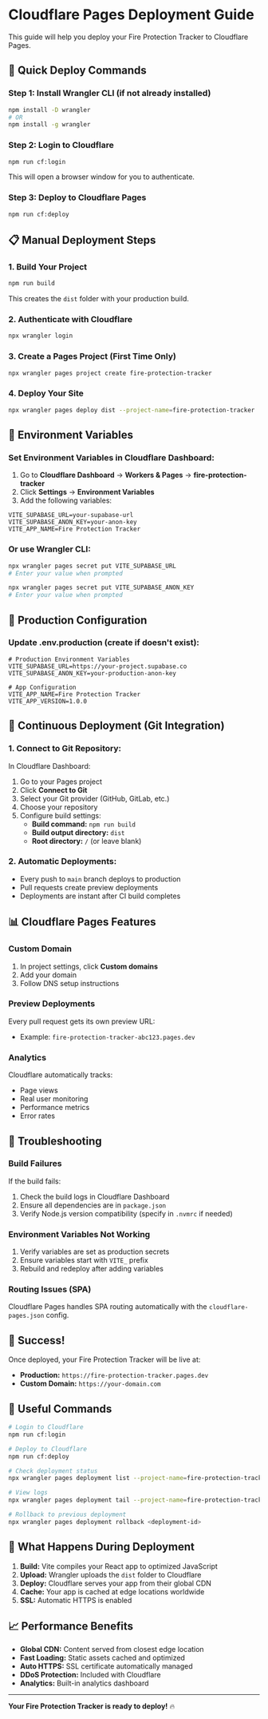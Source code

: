 # Cloudflare Pages Deployment Guide

This guide will help you deploy your Fire Protection Tracker to Cloudflare Pages.

## 🚀 **Quick Deploy Commands**

### **Step 1: Install Wrangler CLI (if not already installed)**
```bash
npm install -D wrangler
# OR
npm install -g wrangler
```

### **Step 2: Login to Cloudflare**
```bash
npm run cf:login
```
This will open a browser window for you to authenticate.

### **Step 3: Deploy to Cloudflare Pages**
```bash
npm run cf:deploy
```

## 📋 **Manual Deployment Steps**

### **1. Build Your Project**
```bash
npm run build
```
This creates the `dist` folder with your production build.

### **2. Authenticate with Cloudflare**
```bash
npx wrangler login
```

### **3. Create a Pages Project (First Time Only)**
```bash
npx wrangler pages project create fire-protection-tracker
```

### **4. Deploy Your Site**
```bash
npx wrangler pages deploy dist --project-name=fire-protection-tracker
```

## 🔧 **Environment Variables**

### **Set Environment Variables in Cloudflare Dashboard:**

1. Go to **Cloudflare Dashboard** → **Workers & Pages** → **fire-protection-tracker**
2. Click **Settings** → **Environment Variables**
3. Add the following variables:

```
VITE_SUPABASE_URL=your-supabase-url
VITE_SUPABASE_ANON_KEY=your-anon-key
VITE_APP_NAME=Fire Protection Tracker
```

### **Or use Wrangler CLI:**
```bash
npx wrangler pages secret put VITE_SUPABASE_URL
# Enter your value when prompted

npx wrangler pages secret put VITE_SUPABASE_ANON_KEY
# Enter your value when prompted
```

## 🎯 **Production Configuration**

### **Update .env.production (create if doesn't exist):**
```env
# Production Environment Variables
VITE_SUPABASE_URL=https://your-project.supabase.co
VITE_SUPABASE_ANON_KEY=your-production-anon-key

# App Configuration
VITE_APP_NAME=Fire Protection Tracker
VITE_APP_VERSION=1.0.0
```

## 🔄 **Continuous Deployment (Git Integration)**

### **1. Connect to Git Repository:**

In Cloudflare Dashboard:
1. Go to your Pages project
2. Click **Connect to Git**
3. Select your Git provider (GitHub, GitLab, etc.)
4. Choose your repository
5. Configure build settings:
   - **Build command:** `npm run build`
   - **Build output directory:** `dist`
   - **Root directory:** `/` (or leave blank)

### **2. Automatic Deployments:**

- Every push to `main` branch deploys to production
- Pull requests create preview deployments
- Deployments are instant after CI build completes

## 📊 **Cloudflare Pages Features**

### **Custom Domain**
1. In project settings, click **Custom domains**
2. Add your domain
3. Follow DNS setup instructions

### **Preview Deployments**
Every pull request gets its own preview URL:
- Example: `fire-protection-tracker-abc123.pages.dev`

### **Analytics**
Cloudflare automatically tracks:
- Page views
- Real user monitoring
- Performance metrics
- Error rates

## 🐛 **Troubleshooting**

### **Build Failures**
If the build fails:
1. Check the build logs in Cloudflare Dashboard
2. Ensure all dependencies are in `package.json`
3. Verify Node.js version compatibility (specify in `.nvmrc` if needed)

### **Environment Variables Not Working**
1. Verify variables are set as production secrets
2. Ensure variables start with `VITE_` prefix
3. Rebuild and redeploy after adding variables

### **Routing Issues (SPA)**
Cloudflare Pages handles SPA routing automatically with the `cloudflare-pages.json` config.

## 🎉 **Success!**

Once deployed, your Fire Protection Tracker will be live at:
- **Production:** `https://fire-protection-tracker.pages.dev`
- **Custom Domain:** `https://your-domain.com`

## 📝 **Useful Commands**

```bash
# Login to Cloudflare
npm run cf:login

# Deploy to Cloudflare
npm run cf:deploy

# Check deployment status
npx wrangler pages deployment list --project-name=fire-protection-tracker

# View logs
npx wrangler pages deployment tail --project-name=fire-protection-tracker

# Rollback to previous deployment
npx wrangler pages deployment rollback <deployment-id>
```

## 🚀 **What Happens During Deployment**

1. **Build:** Vite compiles your React app to optimized JavaScript
2. **Upload:** Wrangler uploads the `dist` folder to Cloudflare
3. **Deploy:** Cloudflare serves your app from their global CDN
4. **Cache:** Your app is cached at edge locations worldwide
5. **SSL:** Automatic HTTPS is enabled

## 📈 **Performance Benefits**

- **Global CDN:** Content served from closest edge location
- **Fast Loading:** Static assets cached and optimized
- **Auto HTTPS:** SSL certificate automatically managed
- **DDoS Protection:** Included with Cloudflare
- **Analytics:** Built-in analytics dashboard

---

**Your Fire Protection Tracker is ready to deploy!** 🔥


